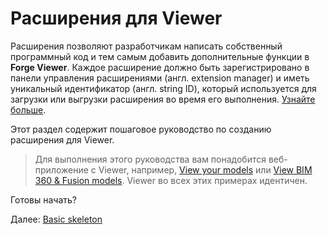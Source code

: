 # Расширения для Viewer

Расширения позволяют  разработчикам написать собственный программный код и тем самым добавить дополнительные функции в **Forge Viewer**. Каждое расширение должно быть зарегистрировано в панели управления расширениями (англ. extension manager) и иметь уникальный идентификатор (англ. string ID), который используется для загрузки или выгрузки расширения во время его выполнения. [Узнайте больше](https://forge.autodesk.com/en/docs/viewer/v7/reference/Extensions/).

Этот раздел содержит пошаговое руководство по созданию расширения для Viewer.

> Для выполнения этого руководства вам понадобится веб-приложение с Viewer, например, [View your models](tutorials/viewmodels.md) или [View BIM 360 & Fusion models](tutorials/viewhubmodels.md). Viewer во всех этих примерах идентичен. 

Готовы начать?

Далее: [Basic skeleton](viewer/extensions/skeleton.md)
